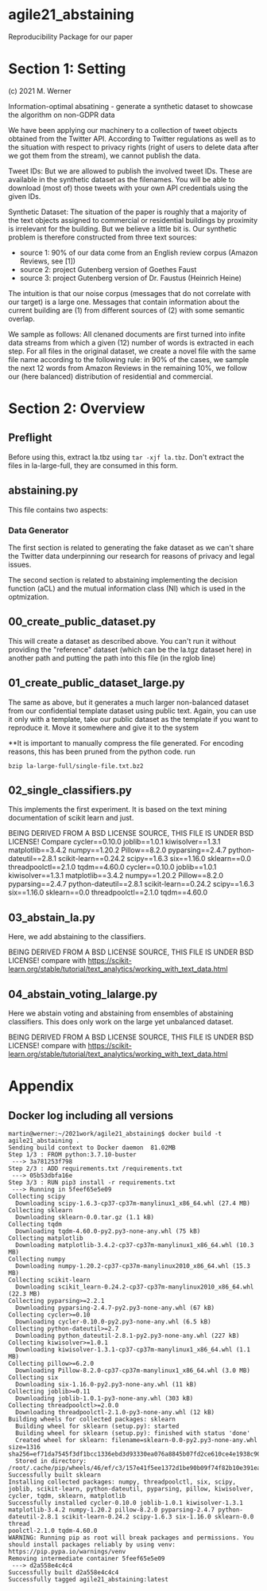 # agile21_abstaining
Reproducibility Package for our paper


# Section 1: Setting

(c) 2021 M. Werner

Information-optimal absatining - generate a synthetic dataset to showcase the algorithm on non-GDPR data

We have been applying our machinery to a collection of tweet objects obtained from the Twitter API. According
to Twitter regulations as well as to the situation with respect to privacy rights (right of users to delete data 
after we got them from the stream), we cannot publish the data.

Tweet IDs: But we are allowed to publish the involved tweet IDs. These are available in the synthetic dataset as the 
filenames. You will be able to download (most of) those tweets with your own API credentials using the given IDs.

Synthetic Dataset: The situation of the paper is roughly that a majority of the text objects assigned to commercial or
residential buildings by proximity is irrelevant for the building. But we believe a little bit is. Our synthetic problem
is therefore constructed from three text sources: 

- source 1: 90% of our data come from an English review corpus (Amazon Reviews, see [1])
- source 2: project Gutenberg version of Goethes Faust 
- source 3: project Gutenberg version of Dr. Faustus (Heinrich Heine)

The intuition is that our noise corpus (messages that do not correlate with our target) is a large one. Messages that contain
information about the current building are (1) from different sources of (2) with some semantic overlap.

We sample as follows: All clenaned documents are first turned into infite data streams from which a given (12) number of words is
extracted in each step. For all files in the original dataset, we create a novel file with the same file name according to the following rule:
in 90% of the cases, we sample the next 12 words from Amazon Reviews
in the remaining 10%, we follow our (here balanced) distribution of residential and commercial.


# Section 2: Overview

## Preflight

Before using this, extract la.tbz using ```tar -xjf la.tbz```. Don't extract the files in la-large-full, they are consumed in this form.


## abstaining.py

This file contains two aspects:
### Data Generator

The first section is related to generating the fake dataset as we can't share the Twitter data underpinning our research
for reasons of privacy and legal issues.

The second section is related to abstaining implementing the decision function (aCL) and the mutual information class (NI) which
is used in the optmization.

## 00_create_public_dataset.py

This will create a dataset as described above. You can't run it without providing the "reference" dataset (which can be the la.tgz dataset here) in another path and putting the path into this file (in the rglob line)

## 01_create_public_dataset_large.py

The same as above, but it generates a much larger non-balanced dataset from our confidential template dataset using public text.
Again, you can use it only with a template, take our public dataset as the template if you want to reproduce it. Move it somewhere and give it to the system

**It is important to manually compress the file generated. For encoding reasons, this has been pruned from the python code. run
```
bzip la-large-full/single-file.txt.bz2
```
## 02_single_classifiers.py

This implements the first experiment. It is based on the text mining documentation of scikit learn and just.

BEING DERIVED FROM A BSD LICENSE SOURCE, THIS FILE IS UNDER BSD LICENSE!
Compare cycler==0.10.0
joblib==1.0.1
kiwisolver==1.3.1
matplotlib==3.4.2
numpy==1.20.2
Pillow==8.2.0
pyparsing==2.4.7
python-dateutil==2.8.1
scikit-learn==0.24.2
scipy==1.6.3
six==1.16.0
sklearn==0.0
threadpoolctl==2.1.0
tqdm==4.60.0
cycler==0.10.0
joblib==1.0.1
kiwisolver==1.3.1
matplotlib==3.4.2
numpy==1.20.2
Pillow==8.2.0
pyparsing==2.4.7
python-dateutil==2.8.1
scikit-learn==0.24.2
scipy==1.6.3
six==1.16.0
sklearn==0.0
threadpoolctl==2.1.0
tqdm==4.60.0


## 03_abstain_la.py

Here, we add abstaining to the classifiers.

BEING DERIVED FROM A BSD LICENSE SOURCE, THIS FILE IS UNDER BSD LICENSE!
compare with https://scikit-learn.org/stable/tutorial/text_analytics/working_with_text_data.html


## 04_abstain_voting_lalarge.py

Here we abstain voting and abstaining from ensembles of abstaining classifiers. This does only work on the large yet unbalanced dataset.

BEING DERIVED FROM A BSD LICENSE SOURCE, THIS FILE IS UNDER BSD LICENSE!
compare with https://scikit-learn.org/stable/tutorial/text_analytics/working_with_text_data.html



# Appendix

## Docker log including all versions

```
martin@werner:~/2021work/agile21_abstaining$ docker build -t agile21_abstaining .
Sending build context to Docker daemon  81.02MB
Step 1/3 : FROM python:3.7.10-buster
 ---> 3a781253f798
Step 2/3 : ADD requirements.txt /requirements.txt
 ---> 05b53dbfa16e
Step 3/3 : RUN pip3 install -r requirements.txt
 ---> Running in 5feef65e5e09
Collecting scipy
  Downloading scipy-1.6.3-cp37-cp37m-manylinux1_x86_64.whl (27.4 MB)
Collecting sklearn
  Downloading sklearn-0.0.tar.gz (1.1 kB)
Collecting tqdm
  Downloading tqdm-4.60.0-py2.py3-none-any.whl (75 kB)
Collecting matplotlib
  Downloading matplotlib-3.4.2-cp37-cp37m-manylinux1_x86_64.whl (10.3 MB)
Collecting numpy
  Downloading numpy-1.20.2-cp37-cp37m-manylinux2010_x86_64.whl (15.3 MB)
Collecting scikit-learn
  Downloading scikit_learn-0.24.2-cp37-cp37m-manylinux2010_x86_64.whl (22.3 MB)
Collecting pyparsing>=2.2.1
  Downloading pyparsing-2.4.7-py2.py3-none-any.whl (67 kB)
Collecting cycler>=0.10
  Downloading cycler-0.10.0-py2.py3-none-any.whl (6.5 kB)
Collecting python-dateutil>=2.7
  Downloading python_dateutil-2.8.1-py2.py3-none-any.whl (227 kB)
Collecting kiwisolver>=1.0.1
  Downloading kiwisolver-1.3.1-cp37-cp37m-manylinux1_x86_64.whl (1.1 MB)
Collecting pillow>=6.2.0
  Downloading Pillow-8.2.0-cp37-cp37m-manylinux1_x86_64.whl (3.0 MB)
Collecting six
  Downloading six-1.16.0-py2.py3-none-any.whl (11 kB)
Collecting joblib>=0.11
  Downloading joblib-1.0.1-py3-none-any.whl (303 kB)
Collecting threadpoolctl>=2.0.0
  Downloading threadpoolctl-2.1.0-py3-none-any.whl (12 kB)
Building wheels for collected packages: sklearn
  Building wheel for sklearn (setup.py): started
  Building wheel for sklearn (setup.py): finished with status 'done'
  Created wheel for sklearn: filename=sklearn-0.0-py2.py3-none-any.whl size=1316 sha256=ef71da7545f3df1bcc1336ebd3d93330ea076a8845b07fd2ce610ce4e1938c90
  Stored in directory: /root/.cache/pip/wheels/46/ef/c3/157e41f5ee1372d1be90b09f74f82b10e391eaacca8f22d33e
Successfully built sklearn
Installing collected packages: numpy, threadpoolctl, six, scipy, joblib, scikit-learn, python-dateutil, pyparsing, pillow, kiwisolver, cycler, tqdm, sklearn, matplotlib
Successfully installed cycler-0.10.0 joblib-1.0.1 kiwisolver-1.3.1 matplotlib-3.4.2 numpy-1.20.2 pillow-8.2.0 pyparsing-2.4.7 python-dateutil-2.8.1 scikit-learn-0.24.2 scipy-1.6.3 six-1.16.0 sklearn-0.0 thread
poolctl-2.1.0 tqdm-4.60.0
WARNING: Running pip as root will break packages and permissions. You should install packages reliably by using venv: https://pip.pypa.io/warnings/venv
Removing intermediate container 5feef65e5e09
 ---> d2a558e4c4c4
Successfully built d2a558e4c4c4
Successfully tagged agile21_abstaining:latest

```
